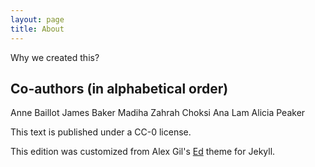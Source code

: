 ```yaml
---
layout: page
title: About
---
```


Why we created this?

## Co-authors (in alphabetical order)
Anne Baillot
James Baker
Madiha Zahrah Choksi
Ana Lam
Alicia Peaker

This text is published under a CC-0 license.

This edition was customized from Alex Gil's [Ed](https://github.com/minicomp/ed) theme for Jekyll. 